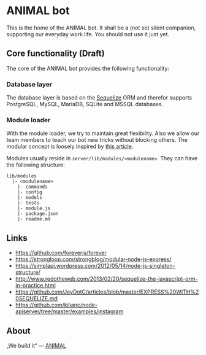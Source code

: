 # ANIMAL bot

This is the home of the ANIMAL bot. It shall be a (not so) silent companion, supporting our everyday work life.
You should not use it just yet.

## Core functionality (Draft)

The core of the ANIMAL bot provides the following functionality:

### Database layer

The database layer is based on the [Sequelize](http://docs.sequelizejs.com/en/latest/) ORM and therefor supports
PostgreSQL, MySQL, MariaDB, SQLite and MSSQL databases.

### Module loader

With the module loader, we try to maintain great flexibility. Also we allow our team members to
teach our bot new tricks without blocking others. The modular concept is loosely inspired by [this article](https://strongloop.com/strongblog/modular-node-js-express/).

Modules usually reside in `server/lib/modules/<modulename>`.
They can have the following structure:

```
lib/modules
  |- <modulename>
	|- commands
	|- config
	|- models
	|- tests
	|- module.js
	|- package.json
    |- readme.md
```

## Links

- https://github.com/foreverjs/forever
- https://strongloop.com/strongblog/modular-node-js-express/
- https://simplapi.wordpress.com/2012/05/14/node-js-singleton-structure/
- http://www.redotheweb.com/2013/02/20/sequelize-the-javascript-orm-in-practice.html
- https://github.com/JeyDotC/articles/blob/master/EXPRESS%20WITH%20SEQUELIZE.md
- https://github.com/kilianc/node-apiserver/tree/master/examples/instagram


## About

„We build it“ — [ANIMAL](http://animal.at)